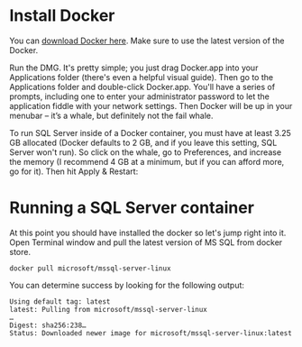 # Install Docker

You can [download Docker here](https://docs.docker.com/v17.12/docker-for-mac/install/). Make sure to use the latest version of the Docker.

Run the DMG. It's pretty simple; you just drag Docker.app into your Applications folder (there's even a helpful visual guide). Then go to the Applications folder and double-click Docker.app. You'll have a series of prompts, including one to enter your administrator password to let the application fiddle with your network settings. Then Docker will be up in your menubar – it’s a whale, but definitely not the fail whale.

To run SQL Server inside of a Docker container, you must have at least 3.25 GB allocated (Docker defaults to 2 GB, and if you leave this setting, SQL Server won't run). So click on the whale, go to Preferences, and increase the memory (I recommend 4 GB at a minimum, but if you can afford more, go for it). Then hit Apply & Restart:

# Running a SQL Server container

At this point you should have installed the docker so let's jump right into it. Open Terminal window and pull the latest version of MS SQL from docker store. 

``` docker pull microsoft/mssql-server-linux ```

You can determine success by looking for the following output:

```
Using default tag: latest
latest: Pulling from microsoft/mssql-server-linux
…
Digest: sha256:238…
Status: Downloaded newer image for microsoft/mssql-server-linux:latest
```
